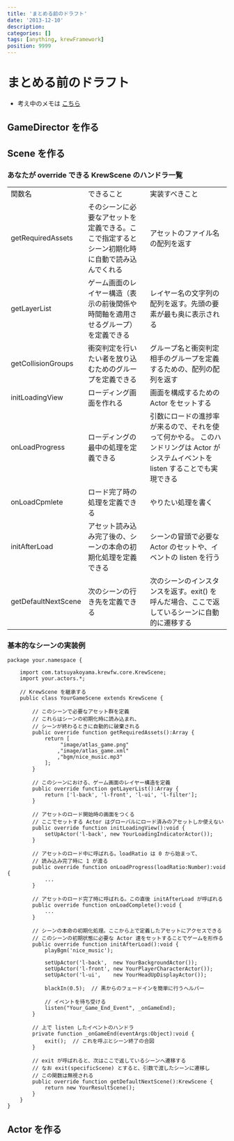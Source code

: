 ```yaml
---
title: 'まとめる前のドラフト'
date: '2013-12-10'
description:
categories: []
tags: [anything, krewFramework]
position: 9999
---
```


# まとめる前のドラフト

- 考え中のメモは [こちら](/dev-log/thinking-krewfw)

## GameDirector を作る

## Scene を作る

### あなたが override できる KrewScene のハンドラ一覧

<table class="mystyle">
    <tr class="head">
        <td> 関数名 </td>
        <td> できること </td>
        <td> 実装すべきこと </td>
    </tr>
    <tr class="color1">
        <td class="left"> getRequiredAssets </td>
        <td> そのシーンに必要なアセットを定義できる。ここで指定するとシーン初期化時に自動で読み込んでくれる </td>
        <td> アセットのファイル名の配列を返す </td>
    </tr>
    <tr class="color2">
        <td class="left"> getLayerList </td>
        <td> ゲーム画面のレイヤー構造（表示の前後関係や時間軸を適用させるグループ）を定義できる </td>
        <td> レイヤー名の文字列の配列を返す。先頭の要素が最も奥に表示される </td>
    </tr>
    <tr class="color1">
        <td class="left"> getCollisionGroups </td>
        <td> 衝突判定を行いたい者を放り込むためのグループを定義できる </td>
        <td> グループ名と衝突判定相手のグループを定義するための、配列の配列を返す </td>
    </tr>
    <tr class="color2">
        <td class="left"> initLoadingView </td>
        <td> ローディング画面を作れる </td>
        <td> 画面を構成するための Actor をセットする </td>
    </tr>
    <tr class="color1">
        <td class="left"> onLoadProgress </td>
        <td> ローディングの最中の処理を定義できる </td>
        <td> 引数にロードの進捗率が来るので、それを使って何かやる。
             このハンドリングは Actor がシステムイベントを listen することでも実現できる </td>
    </tr>
    <tr class="color2">
        <td class="left"> onLoadCpmlete </td>
        <td> ロード完了時の処理を定義できる </td>
        <td> やりたい処理を書く </td>
    </tr>
    <tr class="color1">
        <td class="left"> initAfterLoad </td>
        <td> アセット読み込み完了後の、シーンの本命の初期化処理を定義できる </td>
        <td> シーンの冒頭で必要な Actor のセットや、イベントの listen を行う </td>
    </tr>
    <tr class="color2">
        <td class="left"> getDefaultNextScene </td>
        <td> 次のシーンの行き先を定義できる </td>
        <td> 次のシーンのインスタンスを返す。exit() を呼んだ場合、ここで返しているシーンに自動的に遷移する </td>
    </tr>
</table>

### 基本的なシーンの実装例

    package your.namespace {

        import com.tatsuyakoyama.krewfw.core.KrewScene;
        import your.actors.*;

        // KrewScene を継承する
        public class YourGameScene extends KrewScene {

            // このシーンで必要なアセット群を定義
            // これらはシーンの初期化時に読み込まれ、
            // シーンが終わるときに自動的に破棄される
            public override function getRequiredAssets():Array {
                return [
                     "image/atlas_game.png"
                    ,"image/atlas_game.xml"
                    ,"bgm/nice_music.mp3"
                ];
            }

            // このシーンにおける、ゲーム画面のレイヤー構造を定義
            public override function getLayerList():Array {
                return ['l-back', 'l-front', 'l-ui', 'l-filter'];
            }

            // アセットのロード開始時の画面をつくる
            // ここでセットする Actor はグローバルにロード済みのアセットしか使えない
            public override function initLoadingView():void {
                setUpActor('l-back', new YourLoadingIndicatorActor());
            }

            // アセットのロード中に呼ばれる。loadRatio は 0 から始まって、
            // 読み込み完了時に 1 が渡る    
            public override function onLoadProgress(loadRatio:Number):void {
                ...
            }

            // アセットのロード完了時に呼ばれる。この直後 initAfterLoad が呼ばれる
            public override function onLoadComplete():void {
                ...
            }

            // シーンの本命の初期化処理。ここから上で定義したアセットにアクセスできる
            // このシーンの初期状態に必要な Actor 達をセットすることでゲームを形作る
            public override function initAfterLoad():void {
                playBgm('nice_music');

                setUpActor('l-back',  new YourBackgroundActor());
                setUpActor('l-front', new YourPlayerCharacterActor());
                setUpActor('l-ui',    new YourHeadUpDisplayActor());

                blackIn(0.5);  // 黒からのフェードインを簡単に行うヘルパー

                // イベントを待ち受ける
                listen("Your_Game_End_Event", _onGameEnd);
            }

            // 上で listen したイベントのハンドラ
            private function _onGameEnd(eventArgs:Object):void {
                exit();  // これを呼ぶとシーン終了の合図
            }

            // exit が呼ばれると、次はここで返しているシーンへ遷移する
            // なお exit(specificScene) とすると、引数で渡したシーンに遷移し
            // この関数は無視される
            public override function getDefaultNextScene():KrewScene {
                return new YourResultScene();
            }
        }
    }


## Actor を作る




<br/><br/><br/><br/><br/><br/>

